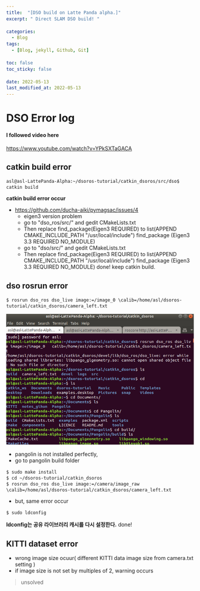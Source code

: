 ```yaml
---
title:  "[DSO build on Latte Panda alpha.]"
excerpt: " Direct SLAM DSO build! "

categories:
  - Blog
tags:
  - [Blog, jekyll, Github, Git]

toc: false
toc_sticky: false
 
date: 2022-05-13
last_modified_at: 2022-05-13
---
```

# DSO Error log

#### I followed video here
https://www.youtube.com/watch?v=YPkSXTaGACA

## catkin build error
```
asl@asl-LattePanda-Alpha:~/dsoros-tutorial/catkin_dsoros/src/dso$ catkin build
```

**catkin build error occur**
 - https://github.com/ducha-aiki/pymagsac/issues/4
   - eigen3 version problem
   - go to "dso_ros/src/" and gedit CMakeLists.txt
   - Then replace find_package(Eigen3 REQUIRED) to
	list(APPEND CMAKE_INCLUDE_PATH "/usr/local/include")
	find_package (Eigen3 3.3 REQUIRED NO_MODULE)
   - go to "dso/src/" and gedit CMakeLists.txt
   - Then replace find_package(Eigen3 REQUIRED) to
	 list(APPEND CMAKE_INCLUDE_PATH "/usr/local/include")
	 find_package (Eigen3 3.3 REQUIRED NO_MODULE)
done! keep catkin build.
 
## dso rosrun error
```
$ rosrun dso_ros dso_live image:=/image_0 \calib=/home/asl/dsoros-tutorial/catkin_dsoros/camera_left.txt
```
  ![image](/../assets/images/rosrun_error.png)

 - pangolin is not installed perfectly,
 - go to pangolin build folder
```
$ sudo make install
$ cd ~/dsoros-tutorial/catkin_dsoros
$ rosrun dso_ros dso_live image:=/camera/image_raw \calib=/home/asl/dsoros-tutorial/catkin_dsoros/camera_left.txt
```
  - but, same error occur
   ```
   $ sudo ldconfig
   ```
**ldconfig는 공유 라이브러리 캐시를 다시 설정한다.**
done! 

## KITTI dataset error
- wrong image size ocuur( different KITTI data image size from camera.txt setting )
- if image size is not set by multiples of 2, warning occurs
>unsolved
